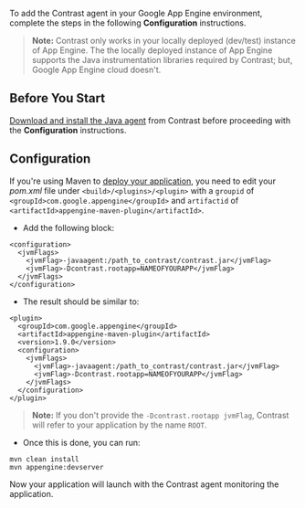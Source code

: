 <!--
title: "Configure Contrast with Google App Engine"
description: "Guidelines for configuring an agent with the Google App Engine"
tags: "java agent configuration Google engine"
-->


To add the Contrast agent in your Google App Engine environment, complete the steps in the following **Configuration** instructions. 

> **Note:** Contrast only works in your locally deployed (dev/test) instance of App Engine. The the locally deployed instance of App Engine supports the Java instrumentation libraries required by Contrast; but, Google App Engine cloud doesn't.

## Before You Start

[Download and install the Java agent](installation-javastandard.html) from Contrast before proceeding with the **Configuration** instructions.

## Configuration

If you're using Maven to [deploy your application](https://developers.google.com/appengine/docs/java/gettingstarted/creating), you need to edit your *pom.xml* file under `<build>/<plugins>/<plugin>` with a `groupid` of `<groupId>com.google.appengine</groupId>` and `artifactid` of `<artifactId>appengine-maven-plugin</artifactId>`.

* Add the following block: 

````
<configuration>
  <jvmFlags>
    <jvmFlag>-javaagent:/path_to_contrast/contrast.jar</jvmFlag>
    <jvmFlag>-Dcontrast.rootapp=NAMEOFYOURAPP</jvmFlag>
  </jvmFlags>
</configuration>
````

* The result should be similar to: 

````
<plugin>
  <groupId>com.google.appengine</groupId>
  <artifactId>appengine-maven-plugin</artifactId>
  <version>1.9.0</version>
  <configuration>
    <jvmFlags>
      <jvmFlag>-javaagent:/path_to_contrast/contrast.jar</jvmFlag>
      <jvmFlag>-Dcontrast.rootapp=NAMEOFYOURAPP</jvmFlag>
    </jvmFlags>
  </configuration>
</plugin>
````

> **Note:** If you don't provide the `-Dcontrast.rootapp jvmFlag`, Contrast will refer to your application by the name `ROOT`.
 
* Once this is done, you can run: 

````
mvn clean install
mvn appengine:devserver
````

Now your application will launch with the Contrast agent monitoring the application.

